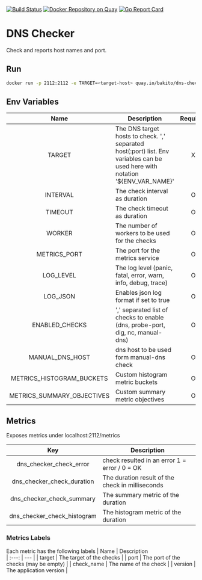 [![Build Status](https://travis-ci.com/bakito/dns-checker.svg?branch=master)](https://travis-ci.com/bakito/dns-checker) [![Docker Repository on Quay](https://quay.io/repository/bakito/dns-checker/status "Docker Repository on Quay")](https://quay.io/repository/bakito/dns-checker) [![Go Report Card](https://goreportcard.com/badge/github.com/bakito/dns-checker)](https://goreportcard.com/report/github.com/bakito/dns-checker)

# DNS Checker

Check and reports host names and port.


## Run

```bash
docker run -p 2112:2112 -e TARGET=<target-host> quay.io/bakito/dns-checker
```

## Env Variables
| Name | Description | Required | Default 
| :---: | --- | :---: | :---: |
| TARGET | The DNS target hosts to check. ',' separated host(:port) list. Env variables can be used here with notation '${ENV_VAR_NAME}' | X |  |
| INTERVAL | The check interval as duration | O | 30s |
| TIMEOUT | The check timeout as duration | O | 10s |
| WORKER | The number of workers to be used for the checks | O | 10 |
| METRICS_PORT | The port for the metrics service | O | 2112 |
| LOG_LEVEL | The log level (panic, fatal, error, warn, info, debug, trace)| O | info |
| LOG_JSON | Enables json log format if set to true | O | false |
| ENABLED_CHECKS | ',' separated list of checks to enable (dns, probe-port, dig, nc, manual-dns) | O | "dns,probe-port" |
| MANUAL_DNS_HOST | dns host to be used form manual-dns check | O |  |
| METRICS_HISTOGRAM_BUCKETS | Custom histogram metric buckets  | O | "0.002,0.005,0.01,0.025,0.05,0.1,0.25,0.5,1,2.5,5,10,20" |
| METRICS_SUMMARY_OBJECTIVES | Custom summary metric objectives | O | "0.5:0.05,0.9:0.01,0.99:0.001" |


## Metrics

Exposes metrics under localhost:2112/metrics

| Key | Description  
| :---: | --- |
| dns_checker_check_error | check resulted in an error 1 = error /  0 = OK |
| dns_checker_check_duration | The duration result of the check in milliseconds|
| dns_checker_check_summary | The summary metric of the duration|
| dns_checker_check_histogram | The histogram metric of the duration |

### Metrics Labels

Each metric has the following labels
| Name | Description  
| :---: | --- |
| target | The target of the checks |
| port | The port of the checks (may be empty) |
| check_name | The name of the check |
| version | The application version  |